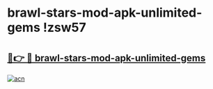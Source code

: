 # brawl-stars-mod-apk-unlimited-gems !zsw57

# <h2><a href="https://u3ko4q.esa.edu.pl?title=brawl-stars-mod-apk-unlimited-gems&ref=zsw57">🔗👉 🔴 brawl-stars-mod-apk-unlimited-gems</a></h2>

[![acn](https://github.com/user-attachments/assets/0f9c940e-d8b0-45ae-aac7-cd30a18b3e1c)](https://u3ko4q.esa.edu.pl?title=brawl-stars-mod-apk-unlimited-gems&ref=zsw57)


